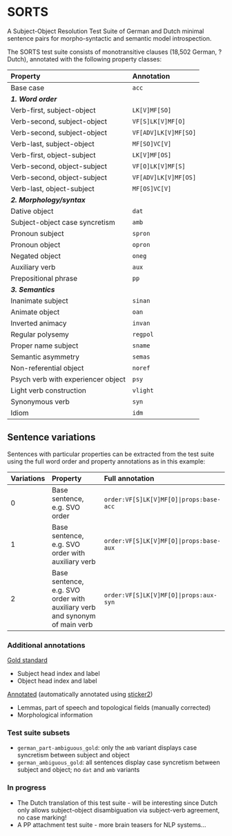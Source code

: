 # SORTS
A Subject-Object Resolution Test Suite of German and Dutch minimal sentence pairs for morpho-syntactic and semantic model introspection.

The SORTS test suite consists of monotransitive clauses (18,502 German, ? Dutch), annotated with the following property classes:

|Property | Annotation |
|:------------- |:-------------|
|Base case|`acc`|
|**_1. Word order_**|
|Verb-first, subject-object|`LK[V]MF[SO]`|
|Verb-second, subject-object|`VF[S]LK[V]MF[O]`|
|Verb-second, subject-object|`VF[ADV]LK[V]MF[SO]`|
|Verb-last, subject-object|`MF[SO]VC[V]`|
|Verb-first, object-subject|`LK[V]MF[OS]`|
|Verb-second, object-subject|`VF[O]LK[V]MF[S]`|
|Verb-second, object-subject|`VF[ADV]LK[V]MF[OS]`|
|Verb-last, object-subject|`MF[OS]VC[V]`|
|**_2. Morphology/syntax_**|
|Dative object|`dat`|
|Subject-object case syncretism|`amb`|
|Pronoun subject|`spron`|
|Pronoun object|`opron`|
|Negated object|`oneg`|
|Auxiliary verb|`aux`|
|Prepositional phrase|`pp`|
|**_3. Semantics_**|
|Inanimate subject|`sinan`|
|Animate object|`oan`|
|Inverted animacy|`invan`|
|Regular polysemy|`regpol`|
|Proper name subject|`sname`|
|Semantic asymmetry|`semas`|
|Non-referential object|`noref`|
|Psych verb with experiencer object|`psy`|
|Light verb construction|`vlight`|
|Synonymous verb|`syn`|
|Idiom|`idm`|

## Sentence variations
Sentences with particular properties can be extracted from the test suite using the full word order and property annotations as in this example:

|Variations | Property | Full annotation |
|:------------- |:-------------|:-------------|
|0| Base sentence, e.g. SVO order |`order:VF[S]LK[V]MF[O]\|props:base-acc`|
|1| Base sentence, e.g. SVO order with auxiliary verb|`order:VF[S]LK[V]MF[O]\|props:base-aux`|
|2| Base sentence, e.g. SVO order with auxiliary verb and synonym of main verb |`order:VF[S]LK[V]MF[O]\|props:aux-syn`|

### Additional annotations
[Gold standard](https://github.com/DiveFish/SORTS/tree/master/gold)
- Subject head index and label
- Object head index and label

[Annotated](https://github.com/DiveFish/SORTS/tree/master/annotated) (automatically annotated using [sticker2](https://github.com/stickeritis/sticker2))
- Lemmas, part of speech and topological fields (manually corrected)
- Morphological information

### Test suite subsets
- `german_part-ambiguous_gold`: only the `amb` variant displays case syncretism between subject and object
- `german_ambiguous_gold`: all sentences display case syncretism between subject and object; no `dat` and `amb` variants

### In progress
- The Dutch translation of this test suite - will be interesting since Dutch only allows subject-object disambiguation via subject-verb agreement, no case marking!
- A PP attachment test suite - more brain teasers for NLP systems...
